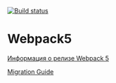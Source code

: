 [![Build status](https://ci.appveyor.com/api/projects/status/ss40j4duob63unw6?svg=true)](https://ci.appveyor.com/project/AlexeySaulin/ahj-env)

# Webpack5


[Информация о релизе Webpack 5](https://webpack.js.org/blog/2020-10-10-webpack-5-release/)

[Migration Guide](https://webpack.js.org/migrate/5/)

